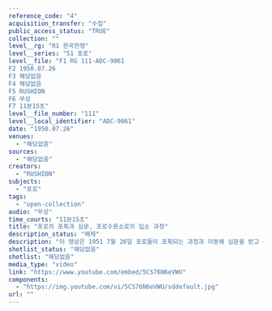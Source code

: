 ```yaml
---
reference_code: "4"
acquisition_transfer: "수집"
public_access_status: "TRUE"
collection: ""
level__rg: "R1 한국전쟁"
level__series: "S1 포로"
level__file: "F1 RG 111-ADC-9061
F2 1950.07.26
F3 해당없음 
F4 해당없음 
F5 RUSHION
F6 무성
F7 11분15초"
level__file_number: "111"
level__local_identifier: "ADC-9061"
date: "1950.07.26"
venues: 
  - "해당없음"
sources: 
  - "해당없음"
creators: 
  - "RUSHION"
subjects: 
  - "포로"
tags: 
  - "open-collection"
audio: "무성"
time_courts: "11분15초"
title: "포로의 포획과 심문, 포로수용소로의 입소 과정"
description_status: "해제"
description: "이 영상은 1951 7월 26일 포로들이 포획되는 과정과 이동해 심문을 받고 수용소로 다시 수용되는 과정을 보여주고 있다."
shotlist_status: "해당없음"
shotlist: "해당없음"
media_type: "video"
link: "https://www.youtube.com/embed/5CS76N6eVWU"
components: 
  - "https://img.youtube.com/vi/5CS76N6eVWU/sddefault.jpg"
url: ""
---
```

